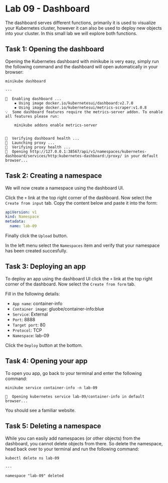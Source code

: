 # Lab 09 - Dashboard

The dashboard serves different functions, primarily it is used to visualize your Kubernetes cluster, however it can also be used to deploy new objects into your cluster.  In this small lab we will explore both functions.

## Task 1: Opening the dashboard

Opening the Kubernetes dashboard with minikube is very easy, simply run the following command and the dashboard will open automatically in your browser:

```
minikube dashboard

---

🔌  Enabling dashboard ...
    ▪ Using image docker.io/kubernetesui/dashboard:v2.7.0
    ▪ Using image docker.io/kubernetesui/metrics-scraper:v1.0.8
💡  Some dashboard features require the metrics-server addon. To enable all features please run:

	minikube addons enable metrics-server


🤔  Verifying dashboard health ...
🚀  Launching proxy ...
🤔  Verifying proxy health ...
🎉  Opening http://127.0.0.1:38567/api/v1/namespaces/kubernetes-dashboard/services/http:kubernetes-dashboard:/proxy/ in your default browser...
```

## Task 2: Creating a namespace

We will now create a namespace using the dashboard UI.

Click the `+` link at the top right corner of the dashboard.  Now select the `Create from input` tab.  Copy the content below and paste it into the form:

```yaml
apiVersion: v1
kind: Namespace
metadata:
  name: lab-09
```

Finally click the `Upload` button.

In the left menu select the `Namespaces` item and verify that your namespace has been created succesfully.

## Task 3: Deploying an app

To deploy an app using the dashboard UI click the `+` link at the top right corner of the dashboard.  Now select the `Create from form` tab.

Fill in the following details:

* `App name`: container-info
* `Container image`: gluobe/container-info:blue
* `Service`: External
* `Port`: 8888
* `Target port`: 80
* `Protocol`: TCP
* `Namespace`: lab-09

Click the `Deploy` button at the bottom.

## Task 4: Opening your app

To open you app, go back to your terminal and enter the following command:

```
minikube service container-info -n lab-09

🎉  Opening kubernetes service lab-09/container-info in default browser...
```

You should see a familiar website.

## Task 5: Deleting a namespace

While you can easily add namespaces (or other objects) from the dashboard, you 
cannot delete objects from there.  So delete the namespace, head back over to 
your terminal and run the following command:

```
kubectl delete ns lab-09

---

namespace "lab-09" deleted
```